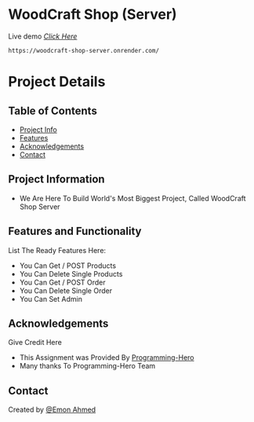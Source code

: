 # WoodCraft Shop (Server)

Live demo [_Click Here_](https://woodcraft-shop-server.onrender.com/)

```
https://woodcraft-shop-server.onrender.com/
```

# Project Details

## Table of Contents

- [Project Info](#project-information)
- [Features](#features)
- [Acknowledgements](#acknowledgements)
- [Contact](#contact)

## Project Information

- We Are Here To Build World's Most Biggest Project, Called WoodCraft Shop Server

## Features and Functionality

List The Ready Features Here:

- You Can Get / POST Products
- You Can Delete Single Products
- You Can Get / POST Order
- You Can Delete Single Order
- You Can Set Admin

## Acknowledgements

Give Credit Here

- This Assignment was Provided By [Programming-Hero](https://web.programming-hero.com/)
- Many thanks To Programming-Hero Team

## Contact

Created by [@Emon Ahmed](https://www.emonahmed.com/)
